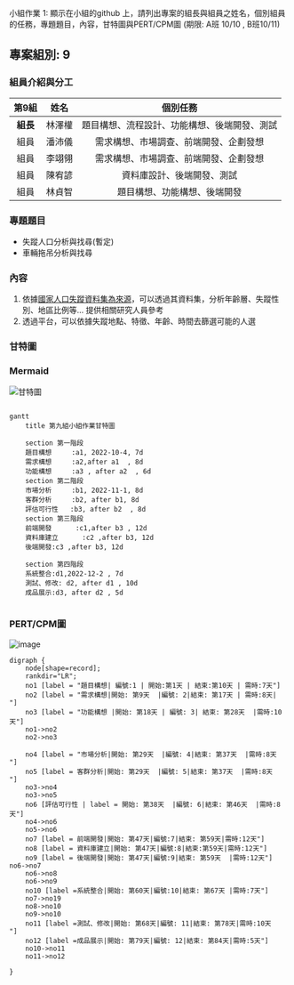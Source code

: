 小組作業 1: 顯示在小組的github 上，請列出專案的組長與組員之姓名，個別組員的任務，專題題目，內容，甘特圖與PERT/CPM圖 (期限: A班 10/10 , B班10/11)

## 專案組別: 9

### 組員介紹與分工

|     第9組     |  姓名  |                   個別任務                   |
| :------------: | :----: | :------------------------------------------: |
| **組長** | 林澤權 | 題目構想、流程設計、功能構想、後端開發、測試 |
|      組員      | 潘沛儀 |    需求構想、市場調查、前端開發、企劃發想    |
|      組員      | 李翊翎 |    需求構想、市場調查、前端開發、企劃發想    |
|      組員      | 陳宥諺 |          資料庫設計、後端開發、測試          |
|      組員      | 林貞智 |         題目構想、功能構想、後端開發         |

### 專題題目

- 失蹤人口分析與找尋(暫定)
- 車輛拖吊分析與找尋

### 內容

1. 依據[國家人口失蹤資料集為來源](https://data.gov.tw/dataset/151250)，可以透過其資料集，分析年齡層、失蹤性別、地區比例等... 提供相關研究人員參考
2. 透過平台，可以依據失蹤地點、特徵、年齡、時間去篩選可能的人選

### 甘特圖

### Mermaid

![甘特圖](https://user-images.githubusercontent.com/57654809/194913391-47057987-89f4-4a24-86b4-0ccddf0ecb20.png)

```mermaid

gantt
    title 第九組小組作業甘特圖

    section 第一階段
    題目構想     :a1, 2022-10-4, 7d
    需求構想     :a2,after a1  , 8d
    功能構想     :a3 , after a2  , 6d
    section 第二階段
    市場分析     :b1, 2022-11-1, 8d
    客群分析     :b2, after b1, 8d
    評估可行性   :b3, after b2  , 8d
    section 第三階段    
    前端開發      :c1,after b3 , 12d
    資料庫建立      :c2 ,after b3, 12d
    後端開發:c3 ,after b3, 12d
    
    section 第四階段    
    系統整合:d1,2022-12-2 , 7d
    測試、修改: d2, after d1 , 10d
    成品展示:d3, after d2 , 5d
  
```

### PERT/CPM圖

![image](https://user-images.githubusercontent.com/57654809/194913530-bee24e8f-ccb6-407b-832b-d13519a7ea62.png)

```graphviz
digraph {
	node[shape=record];
	rankdir="LR";
    no1 [label = "題目構想| 編號:1 | 開始:第1天 | 結束:第10天 | 需時:7天"]
    no2 [label = "需求構想|開始: 第9天  |編號: 2|結束: 第17天 | 需時:8天|
"]
    no3 [label = "功能構想 |開始: 第18天 | 編號: 3| 結束: 第28天  |需時:10天"]
    no1->no2
    no2->no3
    
    no4 [label = "市場分析|開始: 第29天  |編號: 4|結束: 第37天  |需時:8天
"]
    no5 [label = 客群分析|開始: 第29天  |編號: 5|結束: 第37天  |需時:8天
"]  
    no3->no4
    no3->no5
    no6 [評估可行性 | label = 開始: 第38天  |編號: 6|結束: 第46天  |需時:8天"]  
    no4->no6
    no5->no6
    no7 [label = 前端開發|開始: 第47天|編號:7|結束: 第59天|需時:12天"]  
    no8 [label = 資料庫建立|開始: 第47天|編號:8|結束:第59天|需時:12天"]  
    no9 [label = 後端開發|開始: 第47天|編號:9|結束: 第59天  |需時:12天"]     no6->no7
    no6->no8
    no6->no9
    no10 [label =系統整合|開始: 第60天|編號:10|結束: 第67天 |需時:7天"]
    no7->no19
    no8->no10
    no9->no10
    no11 [label =測試、修改|開始: 第68天|編號: 11|結束: 第78天|需時:10天
"]
    no12 [label =成品展示|開始: 第79天|編號: 12|結束: 第84天|需時:5天"]
    no10->no11
    no11->no12

}
   
```
